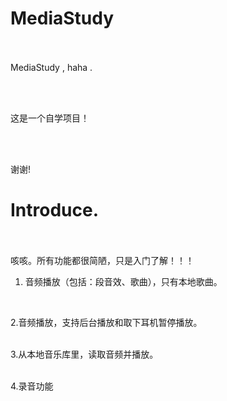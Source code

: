 
# MediaStudy

<br /><br />
MediaStudy , haha .<br />

<br /><br />

这是一个自学项目！<br />

<br /><br />

谢谢!<br />


# Introduce.
<br /><br />
     咳咳。所有功能都很简陋，只是入门了解！！！
<br />

  1. 音频播放（包括：段音效、歌曲），只有本地歌曲。<br />
<br />

  2.音频播放，支持后台播放和取下耳机暂停播放。<br />
<br />

  3.从本地音乐库里，读取音频并播放。<br />
<br />

  4.录音功能


















